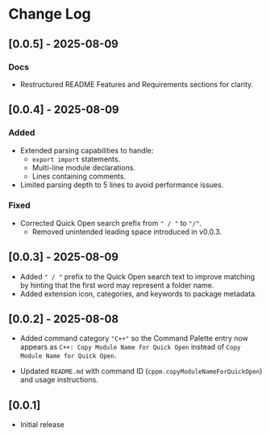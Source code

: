 # Change Log

## [0.0.5] - 2025-08-09

### Docs

- Restructured README Features and Requirements sections for clarity.

## [0.0.4] - 2025-08-09

### Added

- Extended parsing capabilities to handle:
  - `export import` statements.
  - Multi-line module declarations.
  - Lines containing comments.
- Limited parsing depth to 5 lines to avoid performance issues.

### Fixed

- Corrected Quick Open search prefix from `" / "` to `"/"`.
  - Removed unintended leading space introduced in v0.0.3.

## [0.0.3] - 2025-08-09

- Added `" / "` prefix to the Quick Open search text to improve matching by hinting that the first word may represent a folder name.
- Added extension icon, categories, and keywords to package metadata.

## [0.0.2] - 2025-08-08

- Added command category `"C++"` so the Command Palette entry now appears as `C++: Copy Module Name for Quick Open` instead of `Copy Module Name for Quick Open`.

- Updated `README.md` with command ID (`cppm.copyModuleNameForQuickOpen`) and usage instructions.

## [0.0.1]

- Initial release
